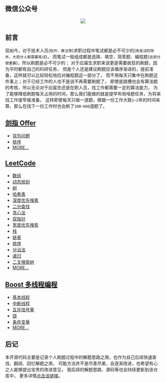 ## 微信公众号
<div align="center"> 
<img src="https://images.cnblogs.com/cnblogs_com/jiau/1570086/o_qrcode_for_gh_2be37ba649c4_344.jpg" > 
</div>

## 前言
现如今，对于技术人员(`软开、算法等`)求职过程中笔试都是必不可少的(`免笔试的除外，大部分人都需要笔试`)，
而笔试一般组成都是选择、填空、简答题、编程题(`这部分很重要`)，所以刷题是必不可少的；
对于应届生求职来说更是需要疯狂的刷题，因为平时都有自己的科研任务，
但是个人还是建议刷题应该循序渐进的，提前准备，这样就可以比较轻松地应对编程题这一部分了，
而不用每天只集中在刷题这件事上；对于已经工作的人也不是说不再需要刷题了，
即使是跳槽也会有算法题的考核，所以无论对于应届生还是在职人员，找工作都需要一定的算法能力，
为了能够降低刷题每天占用的时间，那么我们能做的就是提早布局啥题任务，为将来找工作提早做准备，
这样即使每天只做一道题，根据一份工作大致`1~2`年的时间来算，那么在找下一份工作时也会刷了`300~600`道题了。

## [剑指 Offer](src)
- [背包问题](src/knapsack)
- [排序](src/sort)
- [MORE...](src)

## [LeetCode](leetcode)
- [数组](leetcode/array)
- [动态规划](leetcode/dp)
- [树](leetcode/tree)
- [哈希表](leetcode/hash)
- [深度优先搜素](leetcode/dfs)
- [二分查找](leetcode/bs)
- [贪心法](leetcode/greedy)
- [双指针](leetcode/tps)
- [宽度优先搜索](leetcode/bfs)
- [栈](leetcode/stack)
- [链表](leetcode/ll)
- [排序](leetcode/sort)
- [分治法](leetcode/dc)
- [递归](leetcode/recursion)
- [二叉搜索树](leetcode/bst)
- [MORE...](leetcode)

## [Boost 多线程编程](boost)
- [基本线程](boost/01_basic_thread.cpp)
- [中断线程](boostt/02_interrupt_thread.cpp)
- [互斥信号量](boost/03_mutex.cpp)
- [锁](boost/04_lock.cpp)
- [条件变量](boost/05_condition_variable.cpp)
- [MORE...](boost)

## 后记
本开源代码主要是记录个人刷题过程中的解题思路之用，也作为自己后续快速查找、翻阅、回忆解题之用，
可能方法并不是尽善尽美，会逐渐改进，也希望有心之人能够提出宝贵的改进意见，
我后续的解题思路、源码等也会持续更新到该仓库中，
更多详情[点击该链接](https://github.com/jiauzhang/algorithms)。
